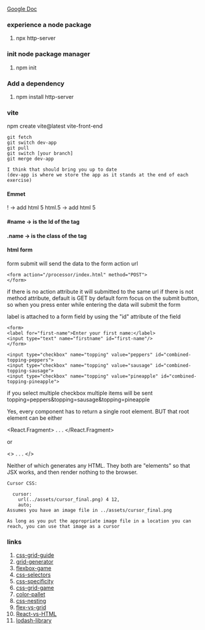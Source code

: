 [Google Doc](https://docs.google.com/document/d/1erk8yYrzm1-12CTnzG-JM3lbXhfWVyaMYLGzs3M-VPo/edit#heading=h.pu6618dbp3b0)

### experience a node package

1. npx http-server

### init node package manager

1. npm init

### Add a dependency

1. npm install http-server

### vite

npm create vite@latest vite-front-end

```
git fetch
git switch dev-app
git pull
git switch [your branch]
git merge dev-app

I think that should bring you up to date
(dev-app is where we store the app as it stands at the end of each exercise)
```

#### Emmet

! -> add html 5
html.5 -> add html 5

#### #name -> is the Id of the tag

#### .name -> is the class of the tag

#### html form

form submit will send the data to the form action url

```
<form action="/processor/index.html" method="POST">
</form>
```

if there is no action attribute it will submitted to the same url
if there is not method attribute, default is GET
by default form focus on the submit button, so when you press enter while entering the data will submit the form

label is attached to a form field by using the "id" attribute of the field

```
<form>
<label for="first-name">Enter your first name:</label>
<input type="text" name="firstname" id="first-name"/>
</form>
```

```
<input type="checkbox" name="topping" value="peppers" id="combined-topping-peppers">
<input type="checkbox" name="topping" value="sausage" id="combined-topping-sausage">
<input type="checkbox" name="topping" value="pineapple" id="combined-topping-pineapple">
```

if you select multiple checkbox multiple items will be sent
topping=peppers&topping=sausage&topping=pineapple


Yes, every component has to return a single root element. BUT that root element can be either 

<React.Fragment>
.
.
.
</React.Fragment>

or

<>
.
.
.
</>

Neither of which generates any HTML. They both are "elements" so that JSX works, and then render nothing to the browser.

```
Cursor CSS:

  cursor:
    url(../assets/cursor_final.png) 4 12,
    auto;
Assumes you have an image file in ../assets/cursor_final.png

As long as you put the appropriate image file in a location you can reach, you can use that image as a cursor
```

### links

1. [css-grid-guide](https://css-tricks.com/snippets/css/complete-guide-grid/)
2. [grid-generator](https://cssgrid-generator.netlify.app/)
3. [flexbox-game](https://flexboxfroggy.com/)
4. [css-selectors](https://flukeout.github.io/)
5. [css-specificity](https://specifishity.com/)
6. [css-grid-game](https://cssgridgarden.com/)
7. [color-pallet](https://coolors.co/)
8. [css-nesting](https://developer.mozilla.org/en-US/docs/Web/CSS/CSS_nesting/Using_CSS_nesting)
9. [flex-vs-grid](https://blog.logrocket.com/css-flexbox-vs-css-grid/)
10. [React-vs-HTML](https://www.geeksforgeeks.org/attributes-that-work-differently-between-react-and-html/)
11. [lodash-library](https://lodash.com/docs/4.17.15#orderBy)
